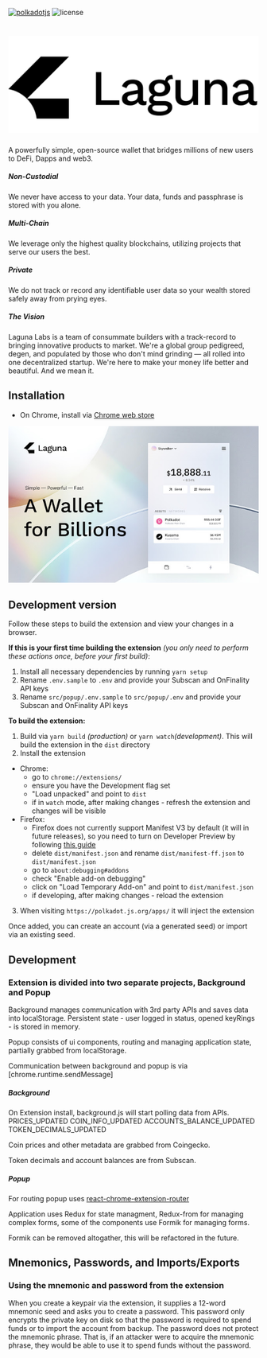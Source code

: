 [![polkadotjs](https://img.shields.io/badge/laguna-extension-orange?style=flat-square)](https://lagun.na/wallet)
![license](https://img.shields.io/badge/License-Apache%202.0-blue?logo=apache&style=flat-square)

# ![laguna wallet extension](docs/logo_bw.png)

A powerfully simple, open-source wallet that bridges millions of new users to DeFi, Dapps and web3.

##### Non-Custodial
We never have access to your data. Your data, funds and passphrase is stored with you alone.

##### Multi-Chain
We leverage only the highest quality blockchains, utilizing projects that serve our users the best.

##### Private
We do not track or record any identifiable user data so your wealth stored safely away from prying eyes.

##### The Vision
Laguna Labs is a team of consummate builders with a track-record to bringing innovative products to market. We're a global group pedigreed, degen, and populated by those who don't mind grinding — all rolled into one decentralized startup. We're here to make your money life better and beautiful. And we mean it.

## Installation

- On Chrome, install via [Chrome web store](https://chrome.google.com/webstore/detail/laguna-wallet/oomiehgikgjgboniolignjnaflncbamj)

![interface screenshot](docs/promo.jpg)

## Development version

Follow these steps to build the extension and view your changes in a browser.

**If this is your first time building the extension** *(you only need to perform these actions once, before your first build)*:

1. Install all necessary dependencies by running `yarn setup`
2. Rename `.env.sample` to `.env` and provide your Subscan and OnFinality API keys
3. Rename `src/popup/.env.sample` to `src/popup/.env` and provide your Subscan and OnFinality API keys

**To build the extension:**

1. Build via `yarn build` *(production)* or `yarn watch`*(development)*. This will build the extension in the `dist` directory
2. Install the extension
  - Chrome:
    - go to `chrome://extensions/`
    - ensure you have the Development flag set
    - "Load unpacked" and point to `dist`
    - if in `watch` mode, after making changes - refresh the extension and changes will be visible
  - Firefox:
    - Firefox does not currently support Manifest V3 by default (it will in future releases), so you need to turn on Developer Preview by following [this guide](https://extensionworkshop.com/documentation/develop/manifest-v3-migration-guide/)
    - delete `dist/manifest.json` and rename `dist/manifest-ff.json` to `dist/manifest.json`
    - go to `about:debugging#addons`
    - check "Enable add-on debugging"
    - click on "Load Temporary Add-on" and point to `dist/manifest.json`
    - if developing, after making changes - reload the extension
3. When visiting `https://polkadot.js.org/apps/` it will inject the extension

Once added, you can create an account (via a generated seed) or import via an existing seed.

## Development

### Extension is divided into two separate projects, Background and Popup

Background manages communication with 3rd party APIs and saves data into localStorage. Persistent state - user logged in status, opened keyRings - is stored in memory.

Popup consists of ui components, routing and managing application state, partially grabbed from localStorage.

Communication between background and popup is via [chrome.runtime.sendMessage]

##### Background

On Extension install, background.js will start polling data from APIs.
PRICES_UPDATED
COIN_INFO_UPDATED
ACCOUNTS_BALANCE_UPDATED
TOKEN_DECIMALS_UPDATED

Coin prices and other metadata are grabbed from Coingecko.

Token decimals and account balances are from Subscan.

##### Popup

For routing popup uses [react-chrome-extension-router](https://www.npmjs.com/package/react-chrome-extension-router)

Application uses Redux for state managment, Redux-from for managing complex forms, some of the components use Formik for managing forms.

Formik can be removed altogather, this will be refactored in the future.


## Mnemonics, Passwords, and Imports/Exports

### Using the mnemonic and password from the extension

When you create a keypair via the extension, it supplies a 12-word mnemonic seed and asks you to create a password. This password only encrypts the private key on disk so that the password is required to spend funds or to import the account from backup. The password does not protect the mnemonic phrase. That is, if an attacker were to acquire the mnemonic phrase, they would be able to use it to spend funds without the password.
